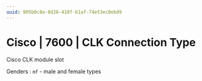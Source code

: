 ```yaml
---
uuid: 905b0c8a-8d26-418f-b1af-74e53ec0ebd9
---
```

# Cisco | 7600 | CLK Connection Type

Cisco CLK module slot

Genders
: `mf` - male and female types
